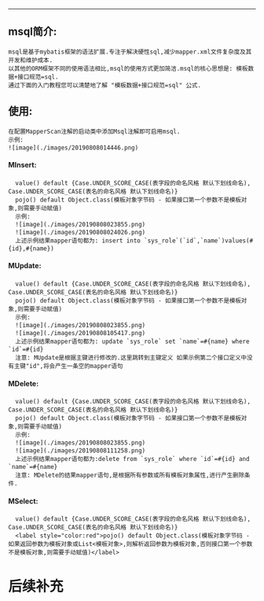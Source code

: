 ***

## **msql简介:**

    msql是基于mybatis框架的语法扩展.专注于解决硬性sql,减少mapper.xml文件复杂度及其开发和维护成本.
    以其他的ORM框架不同的使用语法相比,msql的使用方式更加简洁.msql的核心思想是: 模板数据+接口规范=sql.
    通过下面的入门教程您可以清楚地了解 "模板数据+接口规范=sql" 公式.


## **使用:**

    在配置MapperScan注解的启动类中添加Msql注解即可启用msql.
    示例:
    ![image](./images/20190808014446.png)


#### MInsert:
      value() default {Case.UNDER_SCORE_CASE(表字段的命名风格 默认下划线命名), Case.UNDER_SCORE_CASE(表名的命名风格 默认下划线命名)}
      pojo() default Object.class(模板对象字节码 - 如果接口第一个参数不是模板对象,则需要手动赋值)
      示例:
      ![image](./images/20190808023855.png)
      ![image](./images/20190808024026.png)
      上述示例结果mapper语句都为: insert into `sys_role`(`id`,`name`)values(#{id},#{name})


#### MUpdate:
      value() default {Case.UNDER_SCORE_CASE(表字段的命名风格 默认下划线命名), Case.UNDER_SCORE_CASE(表名的命名风格 默认下划线命名)}
      pojo() default Object.class(模板对象字节码 - 如果接口第一个参数不是模板对象,则需要手动赋值)
      示例:
      ![image](./images/20190808023855.png)
      ![image](./images/20190808105417.png)
      上述示例结果mapper语句都为: update `sys_role` set `name`=#{name} where `id`=#{id}
      注意: MUpdate是根据主键进行修改的.这里跳转到主键定义 如果示例第二个接口定义中没有主键"id",将会产生一条空的mapper语句


#### MDelete:
      value() default {Case.UNDER_SCORE_CASE(表字段的命名风格 默认下划线命名), Case.UNDER_SCORE_CASE(表名的命名风格 默认下划线命名)}
      pojo() default Object.class(模板对象字节码 - 如果接口第一个参数不是模板对象,则需要手动赋值)
      示例:
      ![image](./images/20190808023855.png)
      ![image](./images/20190808111258.png)
      上述示例结果mapper语句都为:delete from `sys_role` where `id`=#{id} and `name`=#{name}
      注意: MDelete的结果mapper语句,是根据所有参数或所有模板对象属性,进行产生删除条件.


#### MSelect:
      value() default {Case.UNDER_SCORE_CASE(表字段的命名风格 默认下划线命名), Case.UNDER_SCORE_CASE(表名的命名风格 默认下划线命名)}
      <label style="color:red">pojo() default Object.class(模板对象字节码 - 如果返回参数为模板对象或List<模板对象>,则解析返回参数为模板对象,否则接口第一个参数不是模板对象,则需要手动赋值)</label>


# 后续补充
